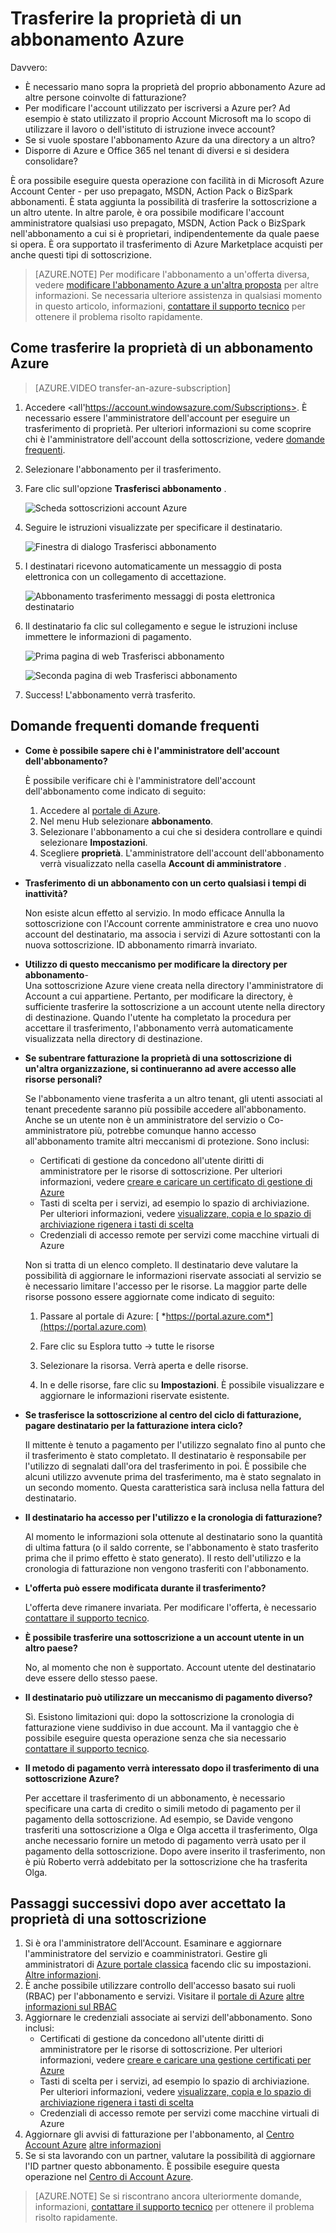 <properties
   pageTitle="Trasferisce la proprietà di un abbonamento Azure | Microsoft Azure"
   description="Come trasferire un abbonamento a Azure a un altro utente e alcune domande frequenti domande frequenti sul processo"
   services=""
   documentationCenter=""
   authors="genlin"
   manager="stevenpo"
   editor=""
   tags="billing,top-support-issue"/>

<tags
   ms.service="billing"
   ms.workload="na"
   ms.tgt_pltfrm="na"
   ms.devlang="na"
   ms.topic="article"
   ms.date="10/10/2016"
   ms.author="genli"/>

# <a name="transferring-ownership-of-an-azure-subscription"></a>Trasferire la proprietà di un abbonamento Azure

Davvero:

- È necessario mano sopra la proprietà del proprio abbonamento Azure ad altre persone coinvolte di fatturazione?
- Per modificare l'account utilizzato per iscriversi a Azure per? Ad esempio è stato utilizzato il proprio Account Microsoft ma lo scopo di utilizzare il lavoro o dell'istituto di istruzione invece account?
- Se si vuole spostare l'abbonamento Azure da una directory a un altro?
- Disporre di Azure e Office 365 nel tenant di diversi e si desidera consolidare?

È ora possibile eseguire questa operazione con facilità in di Microsoft Azure Account Center - per uso prepagato, MSDN, Action Pack o BizSpark abbonamenti.  È stata aggiunta la possibilità di trasferire la sottoscrizione a un altro utente. In altre parole, è ora possibile modificare l'account amministratore qualsiasi uso prepagato, MSDN, Action Pack o BizSpark nell'abbonamento a cui si è proprietari, indipendentemente da quale paese si opera. È ora supportato il trasferimento di Azure Marketplace acquisti per anche questi tipi di sottoscrizione.

> [AZURE.NOTE] Per modificare l'abbonamento a un'offerta diversa, vedere [modificare l'abbonamento Azure a un'altra proposta](billing-how-to-switch-azure-offer.md) per altre informazioni. Se necessaria ulteriore assistenza in qualsiasi momento in questo articolo, informazioni, [contattare il supporto tecnico](https://portal.azure.com/?#blade/Microsoft_Azure_Support/HelpAndSupportBlade) per ottenere il problema risolto rapidamente.

## <a name="how-to-transfer-ownership-of-an-azure-subscription"></a>Come trasferire la proprietà di un abbonamento Azure

> [AZURE.VIDEO transfer-an-azure-subscription]

1.  Accedere <all'https://account.windowsazure.com/Subscriptions>. È necessario essere l'amministratore dell'account per eseguire un trasferimento di proprietà. Per ulteriori informazioni su come scoprire chi è l'amministratore dell'account della sottoscrizione, vedere [domande frequenti](#faq).

2.  Selezionare l'abbonamento per il trasferimento.

3.  Fare clic sull'opzione **Trasferisci abbonamento** .

    ![Scheda sottoscrizioni account Azure](./media/billing-subscription-transfer/image1.png)

4.  Seguire le istruzioni visualizzate per specificare il destinatario.

    ![Finestra di dialogo Trasferisci abbonamento](./media/billing-subscription-transfer/image2.PNG)

5.  I destinatari ricevono automaticamente un messaggio di posta elettronica con un collegamento di accettazione.

    ![Abbonamento trasferimento messaggi di posta elettronica destinatario](./media/billing-subscription-transfer/image3.png)

6.  Il destinatario fa clic sul collegamento e segue le istruzioni incluse immettere le informazioni di pagamento.

    ![Prima pagina di web Trasferisci abbonamento](./media/billing-subscription-transfer/image4.png)

    ![Seconda pagina di web Trasferisci abbonamento](./media/billing-subscription-transfer/image5.png)

7. Success! L'abbonamento verrà trasferito.

<a id="faq"></a>
## <a name="frequently-asked-questions-faq"></a>Domande frequenti domande frequenti

-   **Come è possibile sapere chi è l'amministratore dell'account dell'abbonamento?**

    È possibile verificare chi è l'amministratore dell'account dell'abbonamento come indicato di seguito:

    1. Accedere al [portale di Azure](https://portal.azure.com).
    2. Nel menu Hub selezionare **abbonamento**.
    3. Selezionare l'abbonamento a cui che si desidera controllare e quindi selezionare **Impostazioni**.
    4. Scegliere **proprietà**. L'amministratore dell'account dell'abbonamento verrà visualizzato nella casella **Account di amministratore** .  

-   **Trasferimento di un abbonamento con un certo qualsiasi i tempi di inattività?**

    Non esiste alcun effetto al servizio. In modo efficace Annulla la sottoscrizione con l'Account corrente amministratore e crea uno nuovo account del destinatario, ma associa i servizi di Azure sottostanti con la nuova sottoscrizione. ID abbonamento rimarrà invariato.

-   **Utilizzo di questo meccanismo per modificare la directory per abbonamento**-   
    Una sottoscrizione Azure viene creata nella directory l'amministratore di Account a cui appartiene. Pertanto, per modificare la directory, è sufficiente trasferire la sottoscrizione a un account utente nella directory di destinazione. Quando l'utente ha completato la procedura per accettare il trasferimento, l'abbonamento verrà automaticamente visualizzata nella directory di destinazione.

-   **Se subentrare fatturazione la proprietà di una sottoscrizione di un'altra organizzazione, si continueranno ad avere accesso alle risorse personali?**

    Se l'abbonamento viene trasferita a un altro tenant, gli utenti associati al tenant precedente saranno più possibile accedere all'abbonamento. Anche se un utente non è un amministratore del servizio o Co-amministratore più, potrebbe comunque hanno accesso all'abbonamento tramite altri meccanismi di protezione. Sono inclusi:
    - Certificati di gestione da concedono all'utente diritti di amministratore per le risorse di sottoscrizione. Per ulteriori informazioni, vedere [creare e caricare un certificato di gestione di Azure](https://msdn.microsoft.com/library/azure/gg551722.aspx)
    -   Tasti di scelta per i servizi, ad esempio lo spazio di archiviazione. Per ulteriori informazioni, vedere [visualizzare, copia e lo spazio di archiviazione rigenera i tasti di scelta](storage-create-storage-account.md#view-copy-and-regenerate-storage-access-keys)
    -   Credenziali di accesso remote per servizi come macchine virtuali di Azure

    Non si tratta di un elenco completo. Il destinatario deve valutare la possibilità di aggiornare le informazioni riservate associati al servizio se è necessario limitare l'accesso per le risorse. La maggior parte delle risorse possono essere aggiornate come indicato di seguito:

    1.   Passare al portale di Azure: [ *https://portal.azure.com*](https://portal.azure.com)

    2.    Fare clic su Esplora tutto -&gt; tutte le risorse

    3.    Selezionare la risorsa. Verrà aperta e delle risorse.

    4.    In e delle risorse, fare clic su **Impostazioni**. È possibile visualizzare e aggiornare le informazioni riservate esistente.


-   **Se trasferisce la sottoscrizione al centro del ciclo di fatturazione, pagare destinatario per la fatturazione intera ciclo?**

    Il mittente è tenuto a pagamento per l'utilizzo segnalato fino al punto che il trasferimento è stato completato. Il destinatario è responsabile per l'utilizzo di segnalati dall'ora del trasferimento in poi. È possibile che alcuni utilizzo avvenute prima del trasferimento, ma è stato segnalato in un secondo momento. Questa caratteristica sarà inclusa nella fattura del destinatario.

-   **Il destinatario ha accesso per l'utilizzo e la cronologia di fatturazione?**

    Al momento le informazioni sola ottenute al destinatario sono la quantità di ultima fattura (o il saldo corrente, se l'abbonamento è stato trasferito prima che il primo effetto è stato generato). Il resto dell'utilizzo e la cronologia di fatturazione non vengono trasferiti con l'abbonamento.

-   **L'offerta può essere modificata durante il trasferimento?**

    L'offerta deve rimanere invariata. Per modificare l'offerta, è necessario [contattare il supporto tecnico](http://go.microsoft.com/fwlink/?LinkID=619338).

-   **È possibile trasferire una sottoscrizione a un account utente in un altro paese?**

    No, al momento che non è supportato. Account utente del destinatario deve essere dello stesso paese.

-   **Il destinatario può utilizzare un meccanismo di pagamento diverso?**

    Sì. Esistono limitazioni qui: dopo la sottoscrizione la cronologia di fatturazione viene suddiviso in due account. Ma il vantaggio che è possibile eseguire questa operazione senza che sia necessario [contattare il supporto tecnico](http://go.microsoft.com/fwlink/?LinkID=619338).

-   **Il metodo di pagamento verrà interessato dopo il trasferimento di una sottoscrizione Azure?**

    Per accettare il trasferimento di un abbonamento, è necessario specificare una carta di credito o simili metodo di pagamento per il pagamento della sottoscrizione. Ad esempio, se Davide vengono trasferiti una sottoscrizione a Olga e Olga accetta il trasferimento, Olga anche necessario fornire un metodo di pagamento verrà usato per il pagamento della sottoscrizione. Dopo avere inserito il trasferimento, non è più Roberto verrà addebitato per la sottoscrizione che ha trasferita Olga.

## <a name="next-steps-after-accepting-ownership-of-a-subscription"></a>Passaggi successivi dopo aver accettato la proprietà di una sottoscrizione

1. Si è ora l'amministratore dell'Account. Esaminare e aggiornare l'amministratore del servizio e coamministratori. Gestire gli amministratori di [Azure portale classica](https://manage.windowsazure.com) facendo clic su impostazioni. [Altre informazioni](http://go.microsoft.com/fwlink/?LinkID=533293).
2. È anche possibile utilizzare controllo dell'accesso basato sui ruoli (RBAC) per l'abbonamento e servizi. Visitare il [portale di Azure](https://portal.azure.com) [altre informazioni sul RBAC](http://go.microsoft.com/fwlink/?LinkID=544802)
3. Aggiornare le credenziali associate ai servizi dell'abbonamento. Sono inclusi:
    - Certificati di gestione da concedono all'utente diritti di amministratore per le risorse di sottoscrizione. Per ulteriori informazioni, vedere [creare e caricare una gestione certificati per Azure](https://msdn.microsoft.com/library/azure/gg551722.aspx)
    -   Tasti di scelta per i servizi, ad esempio lo spazio di archiviazione. Per ulteriori informazioni, vedere [visualizzare, copia e lo spazio di archiviazione rigenera i tasti di scelta](storage-create-storage-account.md#view-copy-and-regenerate-storage-access-keys)
    -   Credenziali di accesso remote per servizi come macchine virtuali di Azure
4. Aggiornare gli avvisi di fatturazione per l'abbonamento, al [Centro Account Azure](https://account.windowsazure.com/Subscriptions)  [altre informazioni](http://go.microsoft.com/fwlink/?LinkID=533292)
5.  Se si sta lavorando con un partner, valutare la possibilità di aggiornare l'ID partner questo abbonamento. È possibile eseguire questa operazione nel [Centro di Account Azure](https://account.windowsazure.com/Subscriptions).

> [AZURE.NOTE] Se si riscontrano ancora ulteriormente domande, informazioni, [contattare il supporto tecnico](https://portal.azure.com/?#blade/Microsoft_Azure_Support/HelpAndSupportBlade) per ottenere il problema risolto rapidamente.
